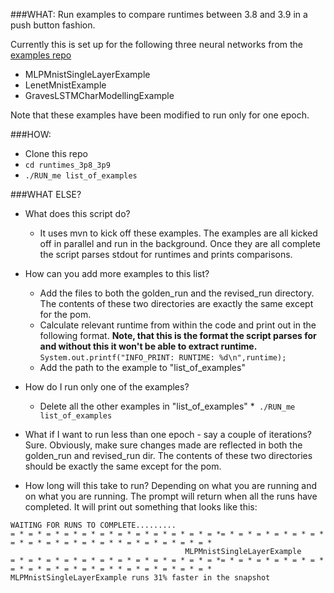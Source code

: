 ###WHAT:
Run examples to compare runtimes between 3.8 and 3.9 in a push button fashion.

Currently this is set up for the following three neural networks from the [examples repo](http://github.com/deeplearning4j/dl4j-0.4-examples)

* MLPMnistSingleLayerExample
* LenetMnistExample
* GravesLSTMCharModellingExample

Note that these examples have been modified to run only for one epoch.

###HOW:
* Clone this repo
* `cd runtimes_3p8_3p9`
* `./RUN_me list_of_examples`


###WHAT ELSE?
* What does this script do?
  * It uses mvn to kick off these examples. The examples are all kicked off in parallel and run in the background. Once they are all complete the script parses stdout for runtimes and prints comparisons.

* How can you add more examples to this list?
  * Add the files to both the golden_run and the revised_run directory. The contents of these two directories are exactly the same except for the pom.
  * Calculate relevant runtime from within the code and print out in the following format. **Note, that this is the format the script parses for and without this it won't be able to extract runtime.**
`System.out.printf("INFO_PRINT: RUNTIME: %d\n",runtime);`
  * Add the path to the example to "list_of_examples"

* How do I run only one of the examples?
  * Delete all the other examples in "list_of_examples"
  *` ./RUN_me list_of_examples`

* What if I want to run less than one epoch - say a couple of iterations?
Sure. Obviously, make sure changes made are reflected in both the golden_run and revised_run dir. The contents of these two directories should be exactly the same except
 for the pom.

* How long will this take to run?
Depending on what you are running and on what you are running.
The prompt will return when all the runs have completed. It will print out something that looks like this:

```
WAITING FOR RUNS TO COMPLETE.........
= * = * = * = * = * = * = * = * = * = * = * = *= * = * = * = * = * = * = * = * = * = * = * = * * = * = * = * = * = *
                                       MLPMnistSingleLayerExample
= * = * = * = * = * = * = * = * = * = * = * = *= * = * = * = * = * = * = * = * = * = * = * = * * = * = * = * = * = *
MLPMnistSingleLayerExample runs 31% faster in the snapshot
```
